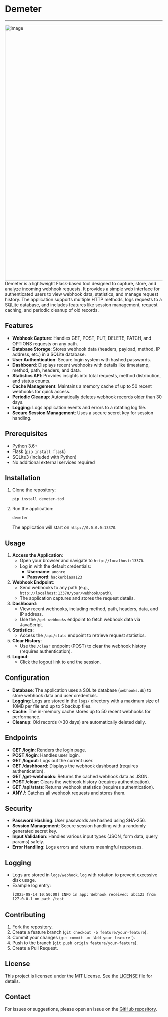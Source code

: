 # Demeter
-----

<img width="600" height="816" alt="image" src="https://github.com/user-attachments/assets/1e7d269f-8419-4d01-9161-c7827900b2e2" /><br>
Demeter is a lightweight Flask-based tool designed to capture, store, and analyze incoming webhook requests. It provides a simple web interface for authenticated users to view webhook data, statistics, and manage request history. The application supports multiple HTTP methods, logs requests to a SQLite database, and includes features like session management, request caching, and periodic cleanup of old records.

## Features
- **Webhook Capture**: Handles GET, POST, PUT, DELETE, PATCH, and OPTIONS requests on any path.
- **Database Storage**: Stores webhook data (headers, payload, method, IP address, etc.) in a SQLite database.
- **User Authentication**: Secure login system with hashed passwords.
- **Dashboard**: Displays recent webhooks with details like timestamp, method, path, headers, and data.
- **Statistics API**: Provides insights into total requests, method distribution, and status counts.
- **Cache Management**: Maintains a memory cache of up to 50 recent webhooks for quick access.
- **Periodic Cleanup**: Automatically deletes webhook records older than 30 days.
- **Logging**: Logs application events and errors to a rotating log file.
- **Secure Session Management**: Uses a secure secret key for session handling.

## Prerequisites
- Python 3.6+
- Flask (`pip install flask`)
- SQLite3 (included with Python)
- No additional external services required

## Installation
1. Clone the repository:
   ```bash
   pip install demeter-tod
   ```
3. Run the application:
   ```bash
   demeter
   ```
   The application will start on `http://0.0.0.0:13370`.

## Usage
1. **Access the Application**:
   - Open your browser and navigate to `http://localhost:13370`.
   - Log in with the default credentials:
     - **Username**: `anonre`
     - **Password**: `hackerbiasa123`
2. **Webhook Endpoint**:
   - Send webhooks to any path (e.g., `http://localhost:13370/your/webhook/path`).
   - The application captures and stores the request details.
3. **Dashboard**:
   - View recent webhooks, including method, path, headers, data, and IP address.
   - Use the `/get-webhooks` endpoint to fetch webhook data via JavaScript.
4. **Statistics**:
   - Access the `/api/stats` endpoint to retrieve request statistics.
5. **Clear History**:
   - Use the `/clear` endpoint (POST) to clear the webhook history (requires authentication).
6. **Logout**:
   - Click the logout link to end the session.

## Configuration
- **Database**: The application uses a SQLite database (`webhooks.db`) to store webhook data and user credentials.
- **Logging**: Logs are stored in the `logs/` directory with a maximum size of 10MB per file and up to 5 backup files.
- **Cache**: The in-memory cache stores up to 50 recent webhooks for performance.
- **Cleanup**: Old records (>30 days) are automatically deleted daily.

## Endpoints
- **GET /login**: Renders the login page.
- **POST /login**: Handles user login.
- **GET /logout**: Logs out the current user.
- **GET /dashboard**: Displays the webhook dashboard (requires authentication).
- **GET /get-webhooks**: Returns the cached webhook data as JSON.
- **POST /clear**: Clears the webhook history (requires authentication).
- **GET /api/stats**: Returns webhook statistics (requires authentication).
- **ANY /<path>**: Catches all webhook requests and stores them.

## Security
- **Password Hashing**: User passwords are hashed using SHA-256.
- **Session Management**: Secure session handling with a randomly generated secret key.
- **Input Validation**: Handles various input types (JSON, form data, query params) safely.
- **Error Handling**: Logs errors and returns meaningful responses.

## Logging
- Logs are stored in `logs/webhook.log` with rotation to prevent excessive disk usage.
- Example log entry:
  ```
  [2025-08-14 10:50:00] INFO in app: Webhook received: abc123 from 127.0.0.1 on path /test
  ```

## Contributing
1. Fork the repository.
2. Create a feature branch (`git checkout -b feature/your-feature`).
3. Commit your changes (`git commit -m 'Add your feature'`).
4. Push to the branch (`git push origin feature/your-feature`).
5. Create a Pull Request.

## License
This project is licensed under the MIT License. See the [LICENSE](LICENSE) file for details.

## Contact
For issues or suggestions, please open an issue on the [GitHub repository](https://github.com/yourusername/webhook-catcher).
